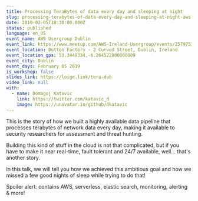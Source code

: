 ```yaml
---
title: Processing TeraBytes of data every day and sleeping at night
slug: processing-terabytes-of-data-every-day-and-sleeping-at-night-aws-usergroup-dublin
date: 2019-02-05T18:30:00.000Z
status: published
language: en_US
event_name: AWS Usergroup Dublin
event_link: https://www.meetup.com/AWS-Ireland-Usergroup/events/257975160/
event_location: Button Factory - 2 Curved Street, Dublin, Ireland
event_location_gps: 53.3449334,-6.264522800000009
event_city: Dublin
event_days: February 05 2019
is_workshop: false
slides_link: https://loige.link/tera-dub
video_link: null
with:
  - name: Domagoj Katavic
    link: https://twitter.com/katavic_d
    image: https://unavatar.io/github/dkatavic
---
```


This is the story of how we built a highly available data pipeline that processes terabytes of network data every day, making it available to security researchers for assessment and threat hunting.

Building this kind of stuff in the cloud is not that complicated, but if you have to make it near real-time, fault tolerant and 24/7 available, well... that's another story.

In this talk, we will tell you how we achieved this ambitious goal and how we missed a few good nights of sleep while trying to do that!

Spoiler alert: contains AWS, serverless, elastic search, monitoring, alerting & more!
